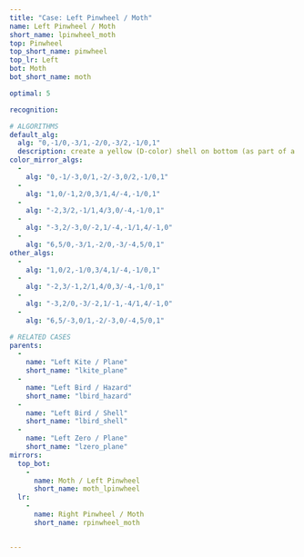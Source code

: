 ```yaml
---
title: "Case: Left Pinwheel / Moth"
name: Left Pinwheel / Moth
short_name: lpinwheel_moth
top: Pinwheel
top_short_name: pinwheel
top_lr: Left
bot: Moth
bot_short_name: moth

optimal: 5

recognition:

# ALGORITHMS
default_alg:
  alg: "0,-1/0,-3/1,-2/0,-3/2,-1/0,1"
  description: create a yellow (D-color) shell on bottom (as part of a plane) by pairing isolated yellow corner on bottom with yellow tent on top
color_mirror_algs:
  -
    alg: "0,-1/-3,0/1,-2/-3,0/2,-1/0,1"
  -
    alg: "1,0/-1,2/0,3/1,4/-4,-1/0,1"
  -
    alg: "-2,3/2,-1/1,4/3,0/-4,-1/0,1"
  -
    alg: "-3,2/-3,0/-2,1/-4,-1/1,4/-1,0"
  -
    alg: "6,5/0,-3/1,-2/0,-3/-4,5/0,1"
other_algs:
  -
    alg: "1,0/2,-1/0,3/4,1/-4,-1/0,1"
  -
    alg: "-2,3/-1,2/1,4/0,3/-4,-1/0,1"
  -
    alg: "-3,2/0,-3/-2,1/-1,-4/1,4/-1,0"
  -
    alg: "6,5/-3,0/1,-2/-3,0/-4,5/0,1"

# RELATED CASES
parents:
  -
    name: "Left Kite / Plane"
    short_name: "lkite_plane"
  -
    name: "Left Bird / Hazard"
    short_name: "lbird_hazard"
  -
    name: "Left Bird / Shell"
    short_name: "lbird_shell"
  -
    name: "Left Zero / Plane"
    short_name: "lzero_plane"
mirrors:
  top_bot:
    -
      name: Moth / Left Pinwheel
      short_name: moth_lpinwheel
  lr:
    -
      name: Right Pinwheel / Moth
      short_name: rpinwheel_moth


---
```


